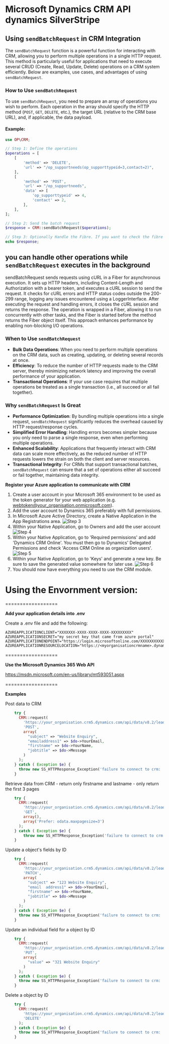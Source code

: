 # Microsoft Dynamics CRM API dynamics SilverStripe 

## Using `sendBatchRequest` in CRM Integration

The `sendBatchRequest` function is a powerful function for interacting with CRM, allowing you to perform multiple operations in a single HTTP request. This method is particularly useful for applications that need to execute several CRUD (Create, Read, Update, Delete) operations on a CRM system efficiently. Below are examples, use cases, and advantages of using `sendBatchRequest`.

### How to Use `sendBatchRequest`

To use `sendBatchRequest`, you need to prepare an array of operations you wish to perform. Each operation in the array should specify the HTTP method (`POST`, `GET`, `DELETE`, etc.), the target URL (relative to the CRM base URL), and, if applicable, the data payload.

#### Example:

```php
use OP\CRM;

// Step 1: Define the operations
$operations = [
    [
        'method' => 'DELETE',
        'url' => "/op_supportneeds(op_supporttypeid=3,contact=2)",
    ],
    [
        'method' => 'POST',
        'url' => "/op_supportneeds",
        'data' => [
            'op_supporttypeid' => 4,
            'contact' => 2,
        ],
    ],
];

// Step 2: Send the batch request
$response = CRM::sendBatchRequest($operations);

// Step 3: Optionally Handle the Fibre. If you want to check the fibre result, this will cause it to block
echo $response;
```

## you can handle other operations while `sendBatchRequest` executes in the background

sendBatchRequest sends requests using cURL in a Fiber for asynchronous execution. It sets up HTTP headers, including Content-Length and Authorization with a bearer token, and executes a cURL session to send the request. It checks for cURL errors and HTTP status codes outside the 200-299 range, logging any issues encountered using a LoggerInterface. After executing the request and handling errors, it closes the cURL session and returns the response. The operation is wrapped in a Fiber, allowing it to run concurrently with other tasks, and the Fiber is started before the method returns the Fiber object itself. This approach enhances performance by enabling non-blocking I/O operations.

### When to Use `sendBatchRequest`

- **Bulk Data Operations**: When you need to perform multiple operations on the CRM data, such as creating, updating, or deleting several records at once.
- **Efficiency**: To reduce the number of HTTP requests made to the CRM server, thereby minimizing network latency and improving the overall performance of your application.
- **Transactional Operations**: If your use case requires that multiple operations be treated as a single transaction (i.e., all succeed or all fail together).

### Why `sendBatchRequest` Is Great

- **Performance Optimization**: By bundling multiple operations into a single request, `sendBatchRequest` significantly reduces the overhead caused by HTTP request/response cycles.
- **Simplified Error Handling**: Handling errors becomes simpler because you only need to parse a single response, even when performing multiple operations.
- **Enhanced Scalability**: Applications that frequently interact with CRM data can scale more effectively, as the reduced number of HTTP requests lowers the strain on both the client and server resources.
- **Transactional Integrity**: For CRMs that support transactional batches, `sendBatchRequest` can ensure that a set of operations either all succeed or fail together, maintaining data integrity.


**Register your Azure application to communicate with CRM**
1. Create a user account in your Microsoft 365 environment to be used as the token generator for your web application (e.g. webtoken@your_organisation.onmicrosoft.com). 
2. Add the user account to Dynamics 365 preferably with full permissions.
3. In Microsoft Azure Active Directory, create a Native Application in the App Registrations area.
![Step 3](images/azure1.png)
4. Within your Native Application, go to Owners and add the user account
![Step 4](images/azure2.png)
5. Within your Native Application, go to 'Required permissions' and add 'Dynamics CRM Online'. You must then go to Dynamics' Delegated Permissions and check 'Access CRM Online as organization users'.
![Step 5](images/azure3.png)
6. Within your Native Application, go to 'Keys' and generate a new key. Be sure to save the generated value somewhere for later use.
![Step 6](images/azure4.png)
7. You should now have everything you need to use the CRM module.

# Using the Envornment version:
==================

**Add your application details into .env**

Create a .env file and add the following:


    AZUREAPPLICATIONCLIENT="XXXXXXX-XXXX-XXXX-XXXX-XXXXXXXXX"
    AZUREAPPLICATIONSECRET="my secret key that came from azure portal"
    AZUREAPPLICATIONENDPOINT="https://login.microsoftonline.com/XXXXXXXXXXXXX/oauth2/token"
    AZUREAPPLICATIONRESOURCELOCATION="https://<myorganisationcrmname>.dynamics.com"

==================

**Use the Microsoft Dynamics 365 Web API**

https://msdn.microsoft.com/en-us/library/mt593051.aspx

==================

**Examples**

Post data to CRM
```php
	try {
	  CRM::request(
	    'https://your_organisation.crm5.dynamics.com/api/data/v8.2/leads',
	    'POST',
	    array(
	      "subject" => "Website Enquiry",
	      "emailaddress1" => $do->YourEmail,
	      "firstname" => $do->YourName,
	      "jobtitle" => $do->Message
	    )
	  );
	} catch ( Exception $e) {
	  throw new SS_HTTPResponse_Exception('failure to connect to crm: '.$e->getMessage());
	}
```

Retrieve data from CRM - return only firstname and lastname - only return the first 3 pages
```php
	try {
	  CRM::request(
	    'https://your_organisation.crm5.dynamics.com/api/data/v8.2/leads?$select=firstname,leadid',
	    'GET',
	    array(),
	    array('Prefer: odata.maxpagesize=3')
	  );
	} catch ( Exception $e) {
	    throw new SS_HTTPResponse_Exception('failure to connect to crm: '.$e->getMessage());
	}
```

Update a object's fields by ID
```php
	try {
	  CRM::request(
	    'https://your_organisation.crm5.dynamics.com/api/data/v8.2/leads(bf830ffd-2047-e711-8105-70106fa91921)',
	    'PATCH',
	    array(
	      "subject" => "123 Website Enquiry",
	      "email  address1" => $do->YourEmail,
	      "firstname" => $do->YourName,
	      "jobtitle" => $do->Message
	    )
	  );
	} catch ( Exception $e) {
	  throw new SS_HTTPResponse_Exception('failure to connect to crm: '.$e->getMessage());
	}
```

Update an individual field for a object by ID
```php
	try {
	  CRM::request(
	    'https://your_organisation.crm5.dynamics.com/api/data/v8.2/leads(bf830ffd-2047-e711-8105-70106fa91921)/subject',
	    'PUT',
	    array(
	      "value" => "321 Website Enquiry"
	    )
	  );
	} catch ( Exception $e) {
	  throw new SS_HTTPResponse_Exception('failure to connect to crm: '.$e->getMessage());
	}
```

Delete a object by ID
```php
	try {
	  CRM::request(
	    'https://your_organisation.crm5.dynamics.com/api/data/v8.2/leads(bf830ffd-2047-e711-8105-70106fa91921)',
	    'DELETE'
	  );
	} catch ( Exception $e) {
	  throw new SS_HTTPResponse_Exception('failure to connect to crm: '.$e->getMessage());
	}
```
